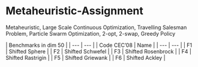 # Metaheuristic-Assignment
Metaheuristic, Large Scale Continuous Optimization, Travelling Salesman Problem, Particle Swarm Optimization, 2-opt, 2-swap, Greedy Policy 

| Benchmarks in dim 50 |
| --- | --- |
| Code CEC’08 | Name |
| --- | --- |
| F1 | Shifted Sphere |
| F2 | Shifted Schwefel |
| F3 | Shifted Rosenbrock |
| F4 | Shifted Rastrigin |
| F5 | Shifted Griewank |
| F6 | Shifted Ackley |

